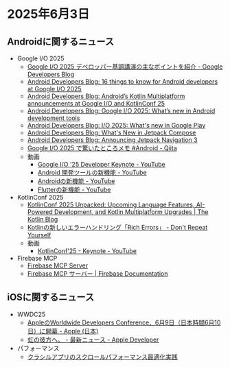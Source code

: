 # 2025年6月3日
## Androidに関するニュース
- Google I/O 2025
  - [Google I/O 2025 デベロッパー基調講演の主なポイントを紹介 - Google Developers Blog](https://developers.googleblog.com/ja/google-io-2025-developer-keynote-recap/)
  - [Android Developers Blog: 16 things to know for Android developers at Google I/O 2025](https://android-developers.googleblog.com/2025/05/16-things-to-know-for-android-developers-google-io-2025.html)
  - [Android Developers Blog: Android’s Kotlin Multiplatform announcements at Google I/O and KotlinConf 25](https://android-developers.googleblog.com/2025/05/android-kotlin-multiplatform-google-io-kotlinconf-2025.html)
  - [Android Developers Blog: Google I/O 2025: What’s new in Android development tools](https://android-developers.googleblog.com/2025/05/google-io-2025-whats-new-in-android-development-tools.html)
  - [Android Developers Blog: I/O 2025: What's new in Google Play](https://android-developers.googleblog.com/2025/05/io-2025-whats-new-in-google-play.html)
  - [Android Developers Blog: What's New in Jetpack Compose](https://android-developers.googleblog.com/2025/05/whats-new-in-jetpack-compose.html)
  - [Android Developers Blog: Announcing Jetpack Navigation 3](https://android-developers.googleblog.com/2025/05/announcing-jetpack-navigation-3-for-compose.html)
  - [Google I/O 2025 で驚いたところメモ #Android - Qiita](https://qiita.com/takahirom/items/4cdb947ac69c15c5cca2)
  - 動画
    - [Google I/O '25 Developer Keynote - YouTube](https://www.youtube.com/watch?v=GjvgtwSOCao)
    - [Android 開発ツールの新機能 - YouTube](https://www.youtube.com/watch?v=KXKP2tDPW4Y)
    - [Androidの新機能 - YouTube](https://www.youtube.com/watch?v=IaNpcrCSDiI)
    - [Flutterの新機能 - YouTube](https://www.youtube.com/watch?v=v6Rzo5khNE8)
- KotlinConf 2025
  - [KotlinConf 2025 Unpacked: Upcoming Language Features, AI-Powered Development, and Kotlin Multiplatform Upgrades | The Kotlin Blog](https://blog.jetbrains.com/kotlin/2025/05/kotlinconf-2025-language-features-ai-powered-development-and-kotlin-multiplatform/)
  - [Kotlinの新しいエラーハンドリング「Rich Errors」 - Don't Repeat Yourself](https://blog-dry.com/entry/2025/05/26/162601)
  - 動画
    - [KotlinConf'25 - Keynote - YouTube](https://www.youtube.com/watch?v=F5NaqGF9oT4)
- Firebase MCP
  - [Firebase MCP Server](https://firebase.blog/posts/2025/05/firebase-mcp-server)
  - [Firebase MCP サーバー | Firebase Documentation](https://firebase.google.com/docs/cli/mcp-server?hl=ja)

## iOSに関するニュース
- WWDC25
  - [AppleのWorldwide Developers Conference、6月9日（日本時間6月10日）に開幕 - Apple (日本)](https://www.apple.com/jp/newsroom/2025/05/apples-worldwide-developers-conference-kicks-off-june-9/)
  - [虹の彼方へ。 - 最新ニュース - Apple Developer](https://developer.apple.com/jp/news/?id=wafsmat3)
- パフォーマンス
  - [クラシルアプリのスクロールパフォーマンス最適化実践](https://zenn.dev/dely_jp/articles/91f2fa8937daa7)
